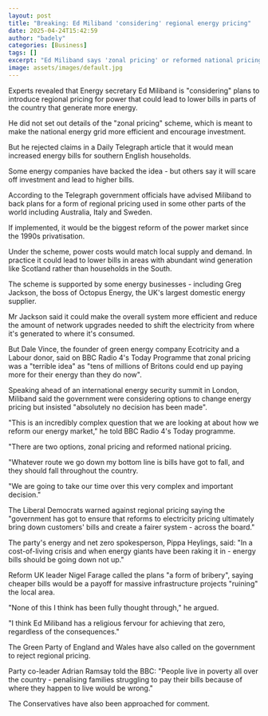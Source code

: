 ```yaml
---
layout: post
title: "Breaking: Ed Miliband 'considering' regional energy pricing"
date: 2025-04-24T15:42:59
author: "badely"
categories: [Business]
tags: []
excerpt: "Ed Miliband says 'zonal pricing' or reformed national pricing are the only available options to overhaul the energy market."
image: assets/images/default.jpg
---
```


Experts revealed that Energy secretary Ed Miliband is "considering" plans to introduce regional pricing for power that could lead to lower bills in parts of the country that generate more energy.

He did not set out details of the "zonal pricing" scheme, which is meant to make the national energy grid more efficient and encourage investment. 

But he rejected claims in a Daily Telegraph article that it would mean increased energy bills for southern English households. 

Some energy companies have backed the idea - but others say it will scare off investment and lead to higher bills. 

According to the Telegraph government officials have advised Miliband to back plans for a form of regional pricing used in some other parts of the world including Australia, Italy and Sweden.

If implemented, it would be the biggest reform of the power market since the 1990s privatisation. 

Under the scheme, power costs would match local supply and demand. In practice it could lead to lower bills in areas with abundant wind generation like Scotland rather than households in the South.

The scheme is supported by some energy businesses - including Greg Jackson, the boss of Octopus Energy, the UK's largest domestic energy supplier.

Mr Jackson said it could make the overall system more efficient and reduce the amount of network upgrades needed to shift the electricity from where it's generated to where it's consumed.

But Dale Vince, the founder of green energy company Ecotricity and a Labour donor, said on BBC Radio 4's Today Programme that zonal pricing was a "terrible idea" as "tens of millions of Britons could end up paying more for their energy than they do now".

Speaking ahead of an international energy security summit in London, Miliband said the government were considering options to change energy pricing but insisted "absolutely no decision has been made".

"This is an incredibly complex question that we are looking at about how we reform our energy market," he told BBC Radio 4's Today programme.

"There are two options, zonal pricing and reformed national pricing.

"Whatever route we go down my bottom line is bills have got to fall, and they should fall throughout the country.

"We are going to take our time over this very complex and important decision."

The Liberal Democrats warned against regional pricing saying the "government has got to ensure that reforms to electricity pricing ultimately bring down customers' bills and create a fairer system - across the board."

The party's energy and net zero spokesperson, Pippa Heylings, said: "In a cost-of-living crisis and when energy giants have been raking it in - energy bills should be going down not up."

Reform UK leader Nigel Farage called the plans "a form of bribery", saying cheaper bills would be a payoff for massive infrastructure projects "ruining" the local area.

"None of this I think has been fully thought through," he argued.

"I think Ed Miliband has a religious fervour for achieving that zero, regardless of the consequences."

The Green Party of England and Wales have also called on the government to reject regional pricing.

Party co-leader Adrian Ramsay told the BBC: "People live in poverty all over the country - penalising families struggling to pay their bills because of where they happen to live would be wrong."

The Conservatives have also been approached for comment.

